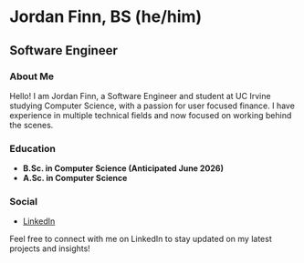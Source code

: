 # Jordan Finn, BS (he/him)
## Software Engineer

### About Me
Hello! I am Jordan Finn, a Software Engineer and student at UC Irvine studying Computer Science, with a passion for user focused finance. I have experience in multiple technical fields and now focused on working behind the scenes.

### Education
- **B.Sc. in Computer Science (Anticipated June 2026)** 
- **A.Sc. in Computer Science**

### Social
- [LinkedIn](https://linkedin.com/in/jordan-finn)

Feel free to connect with me on LinkedIn to stay updated on my latest projects and insights!
